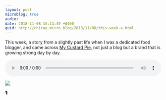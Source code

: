 ```yaml
---
layout: post
microblog: true
audio: 
date: 2018-11-08 15:13:49 +0400
guid: http://chirag.micro.blog/2018/11/08/this-week-a.html
---
```

This week, a story from a slightly past life when I was a dedicated food blogger, and came across [My Custard Pie](http://mycustardpie.com), not just a blog but a brand that is growing strong day by day.

<audio style="width:100%" controls><source src="https://tracking.podiant.co/d/spoke/coffeeandicedtea/episodes/36bf366565e3c0/primary/1541503475.mp3?referrer%5Bdomain%5D=chirag.biz" type="audio/mpeg">
</audio>

<img src="https://www.chirag.biz/uploads/2018/9286fc24e7.jpg" />

🎙
